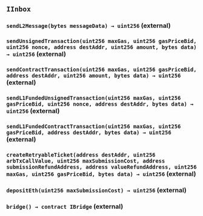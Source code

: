 ## `IInbox`






### `sendL2Message(bytes messageData) → uint256` (external)





### `sendUnsignedTransaction(uint256 maxGas, uint256 gasPriceBid, uint256 nonce, address destAddr, uint256 amount, bytes data) → uint256` (external)





### `sendContractTransaction(uint256 maxGas, uint256 gasPriceBid, address destAddr, uint256 amount, bytes data) → uint256` (external)





### `sendL1FundedUnsignedTransaction(uint256 maxGas, uint256 gasPriceBid, uint256 nonce, address destAddr, bytes data) → uint256` (external)





### `sendL1FundedContractTransaction(uint256 maxGas, uint256 gasPriceBid, address destAddr, bytes data) → uint256` (external)





### `createRetryableTicket(address destAddr, uint256 arbTxCallValue, uint256 maxSubmissionCost, address submissionRefundAddress, address valueRefundAddress, uint256 maxGas, uint256 gasPriceBid, bytes data) → uint256` (external)





### `depositEth(uint256 maxSubmissionCost) → uint256` (external)





### `bridge() → contract IBridge` (external)








